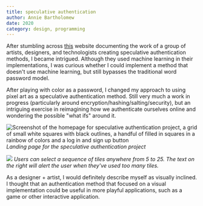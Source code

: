 ```yaml
---
title: speculative authentication
author: Annie Bartholomew
date: 2020
category: design, programming
---
```

After stumbling across [this](https://passwords.ai/) website documenting the work of a group of artists, designers, and technologists creating speculative authentication methods, I became intrigued. Although they used machine learning in their implementations, I was curious whether I could implement a method that doesn't use machine learning, but still bypasses the traditional word password model.

After playing with color as a password, I changed my approach to using pixel art as a speculative authentication method. Still very much a work in progress (particularly around encryption/hashing/salting/security), but an intriguing exercise in reimagining how we authenticate ourselves online and wondering the possible "what ifs" around it.

![Screenshot of the homepage for speculative authentication project, a grid of small white squares with black outlines, a handful of filled in squares in a rainbow of colors and a log in and sign up button](assets/images/SpecAuthHome.png)
*Landing page for the speculative authentication project*

![](assets/images/SpecAuth2.svg)
*Users can select a sequence of tiles anywhere from 5 to 25. The text on the right will alert the user when they've used too many tiles.*

As a designer + artist, I would definitely describe myself as visually inclined. I thought that an authentication method that focused on a visual implementation could be useful in more playful applications, such as a game or other interactive application. 

